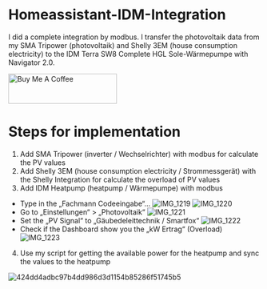 # Homeassistant-IDM-Integration
I did a complete integration by modbus. I transfer the photovoltaik data from my SMA Tripower (photovoltaik) and Shelly 3EM (house consumption electricity) to the IDM Terra SW8 Complete HGL Sole-Wärmepumpe with Navigator 2.0.

<a href="https://www.buymeacoffee.com/cryr6xw8kjU" target="_blank"><img src="https://cdn.buymeacoffee.com/buttons/v2/default-yellow.png" alt="Buy Me A Coffee" style="height: 60px !important;width: 217px !important;" ></a>

# Steps for implementation
1. Add SMA Tripower (inverter / Wechselrichter) with modbus for calculate the PV values
2. Add Shelly 3EM (house consumption electricity / Strommessgerät) with the Shelly Integration for calculate the overload of PV values
3. Add IDM Heatpump (heatpump / Wärmepumpe) with modbus
- Type in the „Fachmann Codeeingabe“…
![IMG_1219](https://user-images.githubusercontent.com/117570480/212335397-6b3aa0aa-8777-4897-943c-a8e99750dd9d.png)
![IMG_1220](https://user-images.githubusercontent.com/117570480/212335481-19ce904a-47ab-4e27-b866-40d7d54cca7b.png)
- Go to „Einstellungen“ > „Photovoltaik“
![IMG_1221](https://user-images.githubusercontent.com/117570480/212335505-d53f13bb-c18c-4c88-a403-d5287448a042.png)
- Set the „PV Signal“ to „Gäubedeleittechnik / Smartfox“
![IMG_1222](https://user-images.githubusercontent.com/117570480/212335532-46e8bfae-81dc-41bc-aa8a-39a9c754ab99.png)
- Check if the Dashboard show you the „kW Ertrag“ (Overload)
![IMG_1223](https://user-images.githubusercontent.com/117570480/212335555-df8fb810-fe42-4c09-8f96-18ea3c35f919.png)

4. Use my script for getting the available power for the heatpump and sync the values to the heatpump

![424dd4adbc97b4dd986d3d1154b85286f51745b5](https://user-images.githubusercontent.com/117570480/200165911-544808cb-e029-49ff-b217-e350f3b16f56.jpeg)
